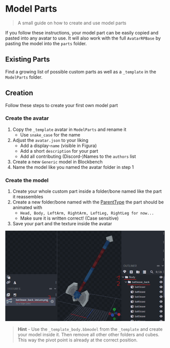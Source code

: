 # Model Parts
> A small guide on how to create and use model parts

If you follow these instructions, your model part can be easily copied 
and pasted into any avatar to use. It will also work with the full 
`AvatarRPBase` by pasting the model into the `parts` folder.

## Existing Parts
Find a growing list of possible custom parts as well as a `_template` 
in the `ModelParts` folder.

## Creation
Follow these steps to create your first own model part

### Create the avatar
1. Copy the `_template` avatar in `ModelParts` and rename it
    - Use `snake_case` for the name
2. Adjust the `avatar.json` to your liking
    - Add a display-`name` (visible in Figura)
    - Add a short `description` for your part
    - Add all contributing (Discord-)Names to the `authors` list
2. Create a new `Generic` model in Blockbench
3. Name the model like you named the avatar folder in step 1

### Create the model
1. Create your whole custom part inside a folder/bone named like 
    the part it reassembles
2. Create a new folder/bone named with the 
    [ParentType](https://wiki.figuramc.org/enums/ModelPartParentTypes) 
    the part should be animated with
    - `Head, Body, LeftArm, RightArm, LeftLeg, RightLeg for now...`
    - Make sure it is written correct! (Case sensitive)
3. Save your part and the texture inside the avatar

![BlockBench Reference](blockbench-reference-modelparts.png)

> **Hint** - Use the `_template_body.bbmodel` from the `_template` 
and create your model inside it. Then remove all other other folders 
and cubes. This way the pivot point is already at the correct position.
